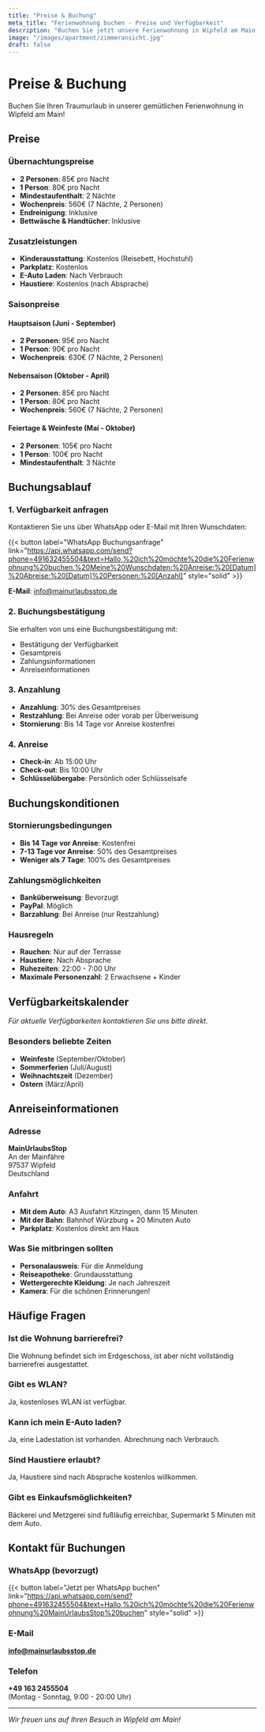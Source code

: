 ```yaml
---
title: "Preise & Buchung"
meta_title: "Ferienwohnung buchen - Preise und Verfügbarkeit"
description: "Buchen Sie jetzt unsere Ferienwohnung in Wipfeld am Main. Faire Preise, einfache Buchung per WhatsApp oder E-Mail."
image: "/images/apartment/zimmeransicht.jpg"
draft: false
---
```


# Preise & Buchung

Buchen Sie Ihren Traumurlaub in unserer gemütlichen Ferienwohnung in Wipfeld am Main!

## Preise

### Übernachtungspreise
- **2 Personen**: 85€ pro Nacht
- **1 Person**: 80€ pro Nacht
- **Mindestaufenthalt**: 2 Nächte
- **Wochenpreis**: 560€ (7 Nächte, 2 Personen)
- **Endreinigung**: Inklusive
- **Bettwäsche & Handtücher**: Inklusive

### Zusatzleistungen
- **Kinderausstattung**: Kostenlos (Reisebett, Hochstuhl)
- **Parkplatz**: Kostenlos
- **E-Auto Laden**: Nach Verbrauch
- **Haustiere**: Kostenlos (nach Absprache)

### Saisonpreise

#### Hauptsaison (Juni - September)
- **2 Personen**: 95€ pro Nacht
- **1 Person**: 90€ pro Nacht
- **Wochenpreis**: 630€ (7 Nächte, 2 Personen)

#### Nebensaison (Oktober - April)
- **2 Personen**: 85€ pro Nacht
- **1 Person**: 80€ pro Nacht
- **Wochenpreis**: 560€ (7 Nächte, 2 Personen)

#### Feiertage & Weinfeste (Mai - Oktober)
- **2 Personen**: 105€ pro Nacht
- **1 Person**: 100€ pro Nacht
- **Mindestaufenthalt**: 3 Nächte

## Buchungsablauf

### 1. Verfügbarkeit anfragen
Kontaktieren Sie uns über WhatsApp oder E-Mail mit Ihren Wunschdaten:

{{< button label="WhatsApp Buchungsanfrage" link="https://api.whatsapp.com/send?phone=491632455504&text=Hallo,%20ich%20möchte%20die%20Ferienwohnung%20buchen.%20Meine%20Wunschdaten:%20Anreise:%20[Datum]%20Abreise:%20[Datum]%20Personen:%20[Anzahl]" style="solid" >}}

**E-Mail**: info@mainurlaubsstop.de

### 2. Buchungsbestätigung
Sie erhalten von uns eine Buchungsbestätigung mit:
- Bestätigung der Verfügbarkeit
- Gesamtpreis
- Zahlungsinformationen
- Anreiseinformationen

### 3. Anzahlung
- **Anzahlung**: 30% des Gesamtpreises
- **Restzahlung**: Bei Anreise oder vorab per Überweisung
- **Stornierung**: Bis 14 Tage vor Anreise kostenfrei

### 4. Anreise
- **Check-in**: Ab 15:00 Uhr
- **Check-out**: Bis 10:00 Uhr
- **Schlüsselübergabe**: Persönlich oder Schlüsselsafe

## Buchungskonditionen

### Stornierungsbedingungen
- **Bis 14 Tage vor Anreise**: Kostenfrei
- **7-13 Tage vor Anreise**: 50% des Gesamtpreises
- **Weniger als 7 Tage**: 100% des Gesamtpreises

### Zahlungsmöglichkeiten
- **Banküberweisung**: Bevorzugt
- **PayPal**: Möglich
- **Barzahlung**: Bei Anreise (nur Restzahlung)

### Hausregeln
- **Rauchen**: Nur auf der Terrasse
- **Haustiere**: Nach Absprache
- **Ruhezeiten**: 22:00 - 7:00 Uhr
- **Maximale Personenzahl**: 2 Erwachsene + Kinder

## Verfügbarkeitskalender

*Für aktuelle Verfügbarkeiten kontaktieren Sie uns bitte direkt.*

### Besonders beliebte Zeiten
- **Weinfeste** (September/Oktober)
- **Sommerferien** (Juli/August)
- **Weihnachtszeit** (Dezember)
- **Ostern** (März/April)

## Anreiseinformationen

### Adresse
**MainUrlaubsStop**  
An der Mainfähre  
97537 Wipfeld  
Deutschland

### Anfahrt
- **Mit dem Auto**: A3 Ausfahrt Kitzingen, dann 15 Minuten
- **Mit der Bahn**: Bahnhof Würzburg + 20 Minuten Auto
- **Parkplatz**: Kostenlos direkt am Haus

### Was Sie mitbringen sollten
- **Personalausweis**: Für die Anmeldung
- **Reiseapotheke**: Grundausstattung
- **Wettergerechte Kleidung**: Je nach Jahreszeit
- **Kamera**: Für die schönen Erinnerungen!

## Häufige Fragen

### Ist die Wohnung barrierefrei?
Die Wohnung befindet sich im Erdgeschoss, ist aber nicht vollständig barrierefrei ausgestattet.

### Gibt es WLAN?
Ja, kostenloses WLAN ist verfügbar.

### Kann ich mein E-Auto laden?
Ja, eine Ladestation ist vorhanden. Abrechnung nach Verbrauch.

### Sind Haustiere erlaubt?
Ja, Haustiere sind nach Absprache kostenlos willkommen.

### Gibt es Einkaufsmöglichkeiten?
Bäckerei und Metzgerei sind fußläufig erreichbar, Supermarkt 5 Minuten mit dem Auto.

## Kontakt für Buchungen

### WhatsApp (bevorzugt)
{{< button label="Jetzt per WhatsApp buchen" link="https://api.whatsapp.com/send?phone=491632455504&text=Hallo,%20ich%20möchte%20die%20Ferienwohnung%20MainUrlaubsStop%20buchen" style="solid" >}}

### E-Mail
**info@mainurlaubsstop.de**

### Telefon
**+49 163 2455504**  
(Montag - Sonntag, 9:00 - 20:00 Uhr)

---

*Wir freuen uns auf Ihren Besuch in Wipfeld am Main!*